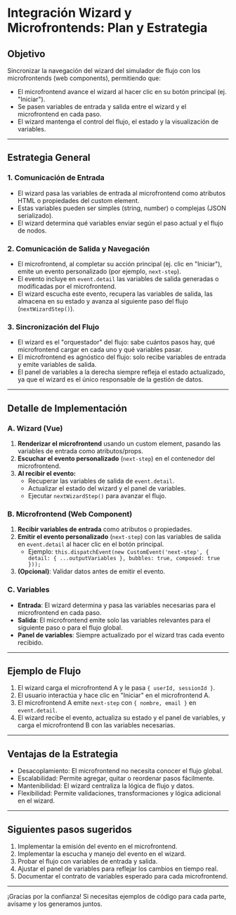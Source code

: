 # Integración Wizard y Microfrontends: Plan y Estrategia

## Objetivo
Sincronizar la navegación del wizard del simulador de flujo con los microfrontends (web components), permitiendo que:
- El microfrontend avance el wizard al hacer clic en su botón principal (ej. "Iniciar").
- Se pasen variables de entrada y salida entre el wizard y el microfrontend en cada paso.
- El wizard mantenga el control del flujo, el estado y la visualización de variables.

---

## Estrategia General

### 1. Comunicación de Entrada
- El wizard pasa las variables de entrada al microfrontend como atributos HTML o propiedades del custom element.
- Estas variables pueden ser simples (string, number) o complejas (JSON serializado).
- El wizard determina qué variables enviar según el paso actual y el flujo de nodos.

### 2. Comunicación de Salida y Navegación
- El microfrontend, al completar su acción principal (ej. clic en "Iniciar"), emite un evento personalizado (por ejemplo, `next-step`).
- El evento incluye en `event.detail` las variables de salida generadas o modificadas por el microfrontend.
- El wizard escucha este evento, recupera las variables de salida, las almacena en su estado y avanza al siguiente paso del flujo (`nextWizardStep()`).

### 3. Sincronización del Flujo
- El wizard es el "orquestador" del flujo: sabe cuántos pasos hay, qué microfrontend cargar en cada uno y qué variables pasar.
- El microfrontend es agnóstico del flujo: solo recibe variables de entrada y emite variables de salida.
- El panel de variables a la derecha siempre refleja el estado actualizado, ya que el wizard es el único responsable de la gestión de datos.

---

## Detalle de Implementación

### A. Wizard (Vue)
1. **Renderizar el microfrontend** usando un custom element, pasando las variables de entrada como atributos/props.
2. **Escuchar el evento personalizado** (`next-step`) en el contenedor del microfrontend.
3. **Al recibir el evento:**
   - Recuperar las variables de salida de `event.detail`.
   - Actualizar el estado del wizard y el panel de variables.
   - Ejecutar `nextWizardStep()` para avanzar el flujo.

### B. Microfrontend (Web Component)
1. **Recibir variables de entrada** como atributos o propiedades.
2. **Emitir el evento personalizado** (`next-step`) con las variables de salida en `event.detail` al hacer clic en el botón principal.
   - Ejemplo: `this.dispatchEvent(new CustomEvent('next-step', { detail: { ...outputVariables }, bubbles: true, composed: true }));`
3. **(Opcional)**: Validar datos antes de emitir el evento.

### C. Variables
- **Entrada**: El wizard determina y pasa las variables necesarias para el microfrontend en cada paso.
- **Salida**: El microfrontend emite solo las variables relevantes para el siguiente paso o para el flujo global.
- **Panel de variables**: Siempre actualizado por el wizard tras cada evento recibido.

---

## Ejemplo de Flujo
1. El wizard carga el microfrontend A y le pasa `{ userId, sessionId }`.
2. El usuario interactúa y hace clic en "Iniciar" en el microfrontend A.
3. El microfrontend A emite `next-step` con `{ nombre, email }` en `event.detail`.
4. El wizard recibe el evento, actualiza su estado y el panel de variables, y carga el microfrontend B con las variables necesarias.

---

## Ventajas de la Estrategia
- Desacoplamiento: El microfrontend no necesita conocer el flujo global.
- Escalabilidad: Permite agregar, quitar o reordenar pasos fácilmente.
- Mantenibilidad: El wizard centraliza la lógica de flujo y datos.
- Flexibilidad: Permite validaciones, transformaciones y lógica adicional en el wizard.

---

## Siguientes pasos sugeridos
1. Implementar la emisión del evento en el microfrontend.
2. Implementar la escucha y manejo del evento en el wizard.
3. Probar el flujo con variables de entrada y salida.
4. Ajustar el panel de variables para reflejar los cambios en tiempo real.
5. Documentar el contrato de variables esperado para cada microfrontend.

---

¡Gracias por la confianza! Si necesitas ejemplos de código para cada parte, avísame y los generamos juntos.
